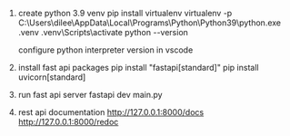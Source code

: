 1. create python 3.9 venv
   pip install virtualenv
   virtualenv -p C:\Users\dilee\AppData\Local\Programs\Python\Python39\python.exe .venv
   .venv\Scripts\activate
   python --version
   
   configure  python interpreter version in vscode


2. install fast api packages 
   pip install "fastapi[standard]"
   pip install uvicorn[standard]

3. run fast api server
   fastapi dev main.py
   


4. rest api documentation
   http://127.0.0.1:8000/docs
   http://127.0.0.1:8000/redoc